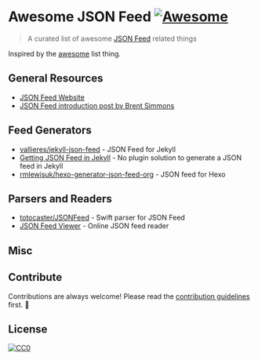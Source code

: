 # Awesome JSON Feed [![Awesome](https://cdn.rawgit.com/sindresorhus/awesome/d7305f38d29fed78fa85652e3a63e154dd8e8829/media/badge.svg)](https://github.com/sindresorhus/awesome)
> A curated list of awesome [JSON Feed](https://jsonfeed.org) related things

Inspired by the [awesome](https://github.com/sindresorhus/awesome) list thing.

## General Resources

- [JSON Feed Website](https://jsonfeed.org/)
- [JSON Feed introduction post by Brent Simmons](http://inessential.com/2017/05/17/json_feed)

## Feed Generators

- [vallieres/jekyll-json-feed](https://github.com/vallieres/jekyll-json-feed) - JSON Feed for Jekyll
- [Getting JSON Feed in Jekyll](https://frippz.se/2017/05/18/getting-json-feed-in-jekyll/) - No plugin solution to generate a JSON feed in Jekyll
- [rmlewisuk/hexo-generator-json-feed-org](https://github.com/rmlewisuk/hexo-generator-json-feed-org) - JSON feed for Hexo

## Parsers and Readers

- [totocaster/JSONFeed](https://github.com/totocaster/JSONFeed) - Swift parser for JSON Feed
- [JSON Feed Viewer](https://json-feed-viewer.herokuapp.com/) - Online JSON feed reader

## Misc


## Contribute

Contributions are always welcome! Please read the [contribution guidelines](https://github.com/sindresorhus/awesome/blob/master/contributing.md) first. :gift_heart:

## License

[![CC0](http://i.creativecommons.org/p/zero/1.0/88x31.png)](http://creativecommons.org/publicdomain/zero/1.0/)
